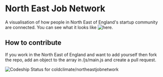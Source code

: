 North East Job Network
======================

A visualisation of how people in North East of England's startup community are connected. You can see what it looks like ![here](http://jobgraph.theapproachablegeek.com/).

How to contribute
-----------------

If you work in the North East of England and want to add yourself then fork the repo, add an object to the array in /js/main.js and create a pull request.

![Codeship Status for coldclimate/northeastjobnetwork](https://codeship.com/projects/c1dd0780-6036-0132-2c13-2696ea524dd6/status)
